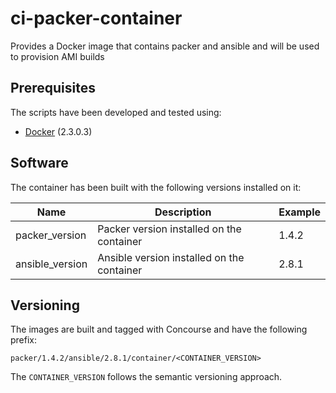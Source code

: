 # ci-packer-container
Provides a Docker image that contains packer and ansible and will be used to provision AMI builds

## Prerequisites

The scripts have been developed and tested using:

- [Docker](https://www.docker.com/) (2.3.0.3)

## Software

The container has been built with the following versions installed on it:

Name                    | Description                                                          | Example
----------------------- | -------------------------------------------------------------------- | ------------
packer_version          | Packer version installed on the container                            | 1.4.2
ansible_version         | Ansible version installed on the container                           | 2.8.1

## Versioning

The images are built and tagged with Concourse and have the following prefix:

```
packer/1.4.2/ansible/2.8.1/container/<CONTAINER_VERSION>
```
The `CONTAINER_VERSION` follows the semantic versioning approach. 

